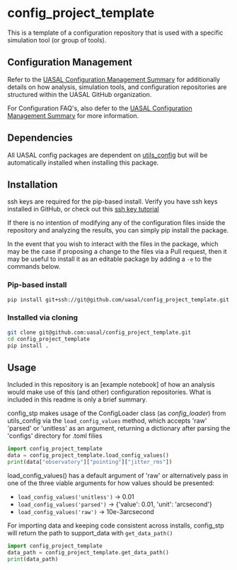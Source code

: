 # config_project_template
This is a template of a configuration repository that is used with a specific simulation tool (or group of tools).

## Configuration Management
Refer to the [UASAL Configuration Management Summary](https://github.com/uasal/lab_documents/blob/main/computing/development_guide/configuration_management.md) for additionally details on how analysis, simulation tools, and configuration repositories are structured within the UASAL GitHub organization.

For Configuration FAQ's, also defer to the [UASAL Configuration Management Summary](https://github.com/uasal/lab_documents/blob/main/computing/development_guide/configuration_management.md) for more information.

## Dependencies
All UASAL config packages are dependent on [utils_config](https://github.com/uasal/utils_config) but will be automatically installed when installing this package.

## Installation
ssh keys are required for the pip-based install. Verify you have ssh keys installed in GitHub, or check out this [ssh key tutorial](https://github.com/uasal/lab_documents/blob/main/ssh_key_tutorial.md)

If there is no intention of modifying any of the configuration files inside the repository and analyzing the results, you can simply pip install the package.

In the event that you wish to interact with the files in the package, which may be the case if proposing a change to the files via a Pull request, then it may be useful to install it as an editable package by adding a `-e` to the commands below.

### Pip-based install


```sh
pip install git+ssh://git@github.com/uasal/config_project_template.git
```

### Installed via cloning
```sh
git clone git@github.com:uasal/config_project_template.git
cd config_project_template
pip install .
```

## Usage

Included in this repository is an [example notebook] of how an analysis would make use of this (and other) configuration repositories.
What is included in this readme is only a brief summary.

config_stp makes usage of the ConfigLoader class (as *config_loader*) from utils_config via the `load_config_values` method, which accepts 'raw' 'parsed' or 'unitless' as an argument, returning a dictionary after parsing the 'configs' directory for .toml filies
```python
import config_project_template
data = config_project_template.load_config_values()
print(data["observatory"]["pointing"]["jitter_rms"])
```

load_config_values() has a default argument of 'raw' or alternatively pass in one of the three viable arguments for how values should be presented: 
- `load_config_values('unitless')` -> 0.01
- `load_config_values('parsed')` -> {'value': 0.01, 'unit': 'arcsecond'}
- `load_config_values('raw')` -> 10e-3arcsecond

For importing data and keeping code consistent across installs, config_stp will return the path to support_data with `get_data_path()`
```python
import config_project_template
data_path = config_project_template.get_data_path()
print(data_path)
```

